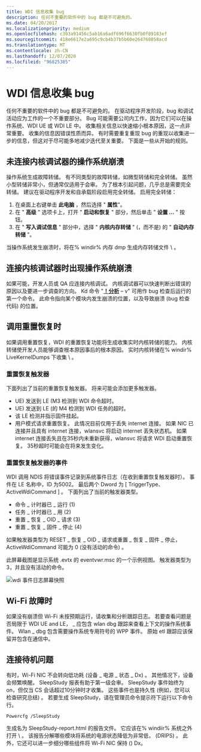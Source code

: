 ```yaml
---
title: WDI 信息收集 bug
description: 任何不重要的软件中的 bug 都是不可避免的。
ms.date: 04/20/2017
ms.localizationpriority: medium
ms.openlocfilehash: c303a91456c5ab16a6adf696f6630fb0f89183ef
ms.sourcegitcommit: 418e6617e2a695c9cb4b37b5b60e264760858acd
ms.translationtype: MT
ms.contentlocale: zh-CN
ms.lasthandoff: 12/07/2020
ms.locfileid: "96825385"
---
```

# <a name="wdi-information-collection-for-bugs"></a>WDI 信息收集 bug


任何不重要的软件中的 bug 都是不可避免的。 在驱动程序开发阶段，bug 和调试活动应为工作的一个不重要部分。 Bug 可能需要公司内工作，因为它们可以在操作系统、WDI UE 或 WDI LE 中。 收集相关信息以快速缩小根本原因，这一点非常重要。 收集的信息因错误性质而异。 有时需要重复重现 bug 的重现以收集进一步的信息，但这对于尽可能多地减少迭代至关重要。 下面是一些从开始的规则。

## <a name="os-crash-without-kernel-debugger-attached"></a>未连接内核调试器的操作系统崩溃


操作系统生成故障转储。 有不同类型的故障转储，如微型转储和完全转储。 虽然小型转储非常小，但通常仅适用于会审。 为了根本引起问题，几乎总是需要完全转储。 建议在驱动程序开发和自承载阶段启用完全转储。 启用完全转储：

1.  在桌面上右键单击 **此电脑** ，然后选择 " **属性**"。
2.  在 " **高级** " 选项卡上，打开 " **启动和恢复** " 部分，然后单击 " **设置 ...** " 按钮。
3.  在 " **写入调试信息** " 部分中，选择 " **内核内存转储** " (，而不是) 的 " **自动内存转储** "。

当操作系统发生崩溃时，将在% windir% 内存 dmp 生成内存转储文件 \\ 。
## <a name="os-crash-with-kernel-debugger-attached"></a>连接内核调试器时出现操作系统崩溃


如果可能，开发人员或 QA 应连接内核调试。 内核调试器可以快速判断出错误的原因以及要进一步调查的方向。 Kd 命令 "[**！分析**](../debugger/-analyze.md) – v" 可用作 bug 检查后运行的第一个命令。 此命令指向某个模块内发生崩溃的位置，以及导致崩溃 (bug 检查代码) 的位置。

## <a name="when-reset-recovery-is-invoked"></a>调用重置恢复时


如果调用重置恢复，WDI 的重置恢复功能将生成收集实时内核转储的能力。 内核转储使开发人员能够调查根本原因事后的根本原因。 实时内核转储在% windir% LiveKernelDumps 下收集 \\ 。

### <a name="reset-recovery-triggers"></a>重置恢复触发器

下面列出了当前的重置恢复触发器。 将来可能会添加更多触发器。

-   UE) 发送到 LE (M3 检测到 WDI 命令超时。
-   UE) 发送到 LE (的 M4 检测到 WDI 任务的超时。
-   该 LE 检测并指示固件挂起。
-   用户模式请求重置恢复。 此情况目前仅用于丢失 internet 连接。 如果 NIC 已连接并且具有 internet 连接，wlansvc 将启动 internet 丢失状态机。 如果 internet 连接丢失且在35秒内未重新获得，wlansvc 将请求 WDI 启动重置恢复。 35秒超时可能会在将来发生变化。

### <a name="events-for-reset-recovery-triggers"></a>重置恢复触发器的事件

WDI 调用 NDIS 将错误事件记录到系统事件日志（在收到重置恢复触发器时）。 事件在 LE 名称中，ID 为5002。 最后两个 Dword 为 \[ TriggerType、ActiveWdiCommand \] 。 下面列出了当前的触发器类型。

-   命令 \_ 计时器已 \_ 运行 (1) 
-   任务 \_ 计时器已 \_ 用 (2) 
-   重置 \_ 恢复 \_ OID \_ 请求 (3) 
-   重置 \_ 恢复 \_ 固件 \_ 停止 (4) 

如果触发器类型为 RESET \_ 恢复 \_ OID \_ 请求或重置 \_ 恢复 \_ 固件 \_ 停止，ActiveWdiCommand 可能为 0 (没有活动的命令) 。

此屏幕截图是显示系统 .evtx 的 eventvwr.msc 的一个示例视图。 触发器类型为3，并且没有活动的命令。

![wdi 事件日志屏幕快照](images/wdi-event-log-screenshot.png)

## <a name="when-wi-fi-malfunctions"></a>Wi-Fi 故障时


如果没有崩溃但 Wi-Fi 未按预期运行，请收集和分析跟踪日志。 若要查看问题是否局限于 WDI UE and LE， \_ 应包含 wlan dbg 跟踪来查看上下文的操作系统事件。 Wlan \_ dbg 包含需要操作系统专用符号的 WPP 事件。 原始 etl 跟踪应该保留并包含在通信中。

## <a name="connected-standby-issues"></a>连接待机问题


有时，Wi-Fi NIC 不会转向低功耗 (设备 \_ 电源 \_ 状态 \_ Dx) 。 其他情况下，设备会频繁唤醒。 SleepStudy 报表有助于第一级会审。 SleepStudy 事件始终为 on，但仅当 CS 会话超过10分钟时才收集。 这些事件也是持久性 (例如，您可以检查研究总结) 。 若要生成 SleepStudy，请在管理员命令提示符下运行以下命令行。

```CMD
Powercfg /SleepStudy
```

生成名为 SleepStudy-report.html 的报告文件。 它应该在% windiir% 系统之外打开 \\ 。 该报告分解哪些模块将系统的电源状态降低为非常低， (DRIPS) 。 此外，它还可以进一步细分哪些组件将 Wi-Fi NIC 保持 () Dx。

 

